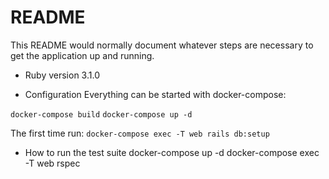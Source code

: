 # README

This README would normally document whatever steps are necessary to get the
application up and running.

* Ruby version
3.1.0

* Configuration
Everything can be started with docker-compose:

`docker-compose build`
`docker-compose up -d`

The first time run:
`docker-compose exec -T web rails db:setup`

* How to run the test suite
docker-compose up -d
docker-compose exec -T web rspec

